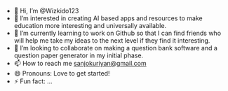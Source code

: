 - 👋 Hi, I’m @Wizkido123
- 👀 I’m interested in creating AI based apps and resources to make education more interesting and universally available.
- 🌱 I’m currently learning to work on Github so that I can find friends who will help me take my ideas to the next level if they find it interesting.
- 💞️ I’m looking to collaborate on making a question bank software and a question paper generator in my initial phase.
- 📫 How to reach me sanjokuriyan@gmail.com
- 😄 Pronouns: Love to get started!
- ⚡ Fun fact: ...

<!---
Wizkido123/Wizkido123 is a ✨ special ✨ repository because its `README.md` (this file) appears on your GitHub profile.
You can click the Preview link to take a look at your changes.
--->
